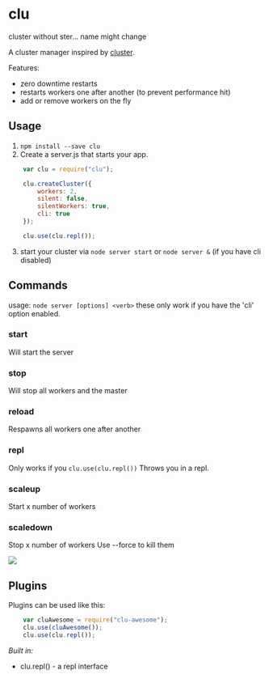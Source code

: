clu
========
cluster without ster... name might change

A cluster manager inspired by [cluster](https://github.com/LearnBoost/cluster).

Features:

* zero downtime restarts
* restarts workers one after another (to prevent performance hit)
* add or remove workers on the fly

## Usage
1. `npm install --save clu`
2. Create a server.js that starts your app.
``` JavaScript
	var clu = require("clu");

	clu.createCluster({
		workers: 2,
		silent: false,
		silentWorkers: true,
		cli: true
	});

	clu.use(clu.repl());
```
3. start your cluster via `node server start` or `node server &` (if you have cli disabled)

## Commands

usage: `node server [options] <verb>`
these only work if you have the 'cli' option enabled.

### start
Will start the server

### stop
Will stop all workers and the master

### reload
Respawns all workers one after another

### repl
Only works if you `clu.use(clu.repl())`
Throws you in a repl.

### scaleup <x>
Start x number of workers

### scaledown <x>
Stop x number of workers
Use --force to kill them


![](http://i.imgur.com/E5l57ct.png)

## Plugins
Plugins can be used like this:
``` JavaScript
	var cluAwesome = require("clu-awesome");
	clu.use(cluAwesome());
	clu.use(clu.repl());
```

*Built in:*

* clu.repl() - a repl interface 